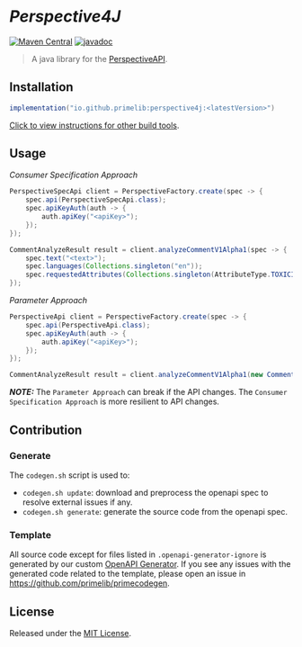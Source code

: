 # *Perspective4J*

[![Maven Central](https://img.shields.io/maven-central/v/io.github.primelib/perspective4j)](https://central.sonatype.com/artifact/io.github.primelib/perspective4j)
[![javadoc](https://javadoc.io/badge2/io.github.primelib/perspective4j/javadoc.svg)](https://javadoc.io/doc/io.github.primelib/perspective4j)

> A java library for the [PerspectiveAPI](https://www.perspectiveapi.com/).

## Installation

```gradle
implementation("io.github.primelib:perspective4j:<latestVersion>")
```

[Click to view instructions for other build tools](https://central.sonatype.com/artifact/io.github.primelib/perspective4j).

## Usage

*Consumer Specification Approach*

```java
PerspectiveSpecApi client = PerspectiveFactory.create(spec -> {
    spec.api(PerspectiveSpecApi.class);
    spec.apiKeyAuth(auth -> {
        auth.apiKey("<apiKey>");
    });
});

CommentAnalyzeResult result = client.analyzeCommentV1Alpha1(spec -> {
    spec.text("<text>");
    spec.languages(Collections.singleton("en"));
    spec.requestedAttributes(Collections.singleton(AttributeType.TOXICITY));
});
```

*Parameter Approach*

```java
PerspectiveApi client = PerspectiveFactory.create(spec -> {
    spec.api(PerspectiveApi.class);
    spec.apiKeyAuth(auth -> {
        auth.apiKey("<apiKey>");
    });
});

CommentAnalyzeResult result = client.analyzeCommentV1Alpha1(new CommentAnalyzeRequest(new Comment("<text>"), Collections.singletonMap(AttributeType.TOXICITY, null), null));
```

**_NOTE:_** The  `Parameter Approach` can break if the API changes. The `Consumer Specification Approach` is more resilient to API changes.

## Contribution

### Generate

The `codegen.sh` script is used to:

- `codegen.sh update`: download and preprocess the openapi spec to resolve external issues if any.
- `codegen.sh generate`: generate the source code from the openapi spec.

### Template

All source code except for files listed in `.openapi-generator-ignore` is generated by our custom [OpenAPI Generator](https://github.com/primelib/primecodegen).
If you see any issues with the generated code related to the template, please open an issue in https://github.com/primelib/primecodegen.

## License

Released under the [MIT License](./LICENSE).
